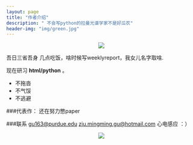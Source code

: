 ```yaml
---
layout: page
title: "作者介绍"
description: " 不会写python的拉曼光谱学家不是好瓜农"
header-img: "img/green.jpg"
---
```



<center>
    <p><img src="http://www.petsworld.in/blog/wp-content/uploads/2014/07/kitten-with-puppy.jpg" align="center"></p>
</center>

吾日三省吾身 几点吃饭，啥时候写weeklyreport，我女儿名字取啥. 

现在研习 **html/python** 。



- 不拖沓
- 不气馁
- 不逃避


###代表作：
还在努力憋paper




###联系
gu163@purdue.edu
zju.mingming.gu@hotmail.com
心电感应  ：）



<center>
    <p><img src="http://i173.photobucket.com/albums/w63/cnfeat/2015-08-29-2_zpsqj7po8eo.png" align="center"></p>
</center>






